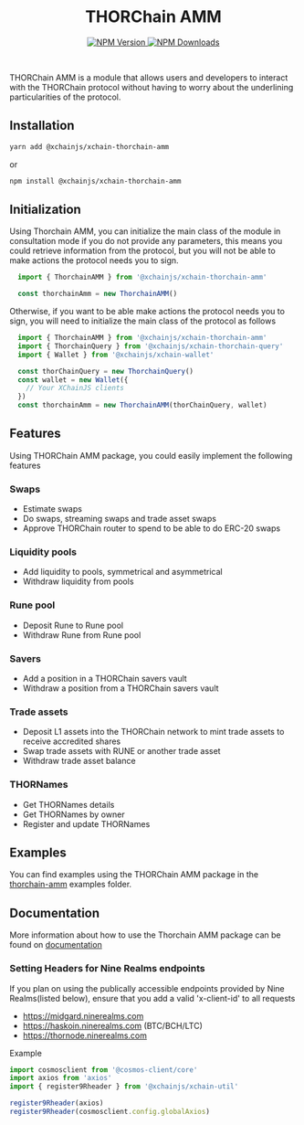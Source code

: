 <div align="center">
  <h1 align="center">THORChain AMM</h1>

  <p align="center">
    <a href='https://www.npmjs.com/package/@xchainjs/xchain-thorchain-amm' target='_blank'>
      <img alt="NPM Version" src="https://img.shields.io/npm/v/%40xchainjs%2Fxchain-thorchain-amm" />
    </a>
      <a href='https://www.npmjs.com/package/@xchainjs/xchain-thorchain-amm' target='_blank'>
      <img alt="NPM Downloads" src="https://img.shields.io/npm/d18m/%40xchainjs%2Fxchain-thorchain-amm" />
    </a>
  </p>
</div>

<br />


THORChain AMM is a module that allows users and developers to interact with the THORChain protocol without having to worry about the underlining particularities of the protocol.

## Installation

```sh
yarn add @xchainjs/xchain-thorchain-amm
```

or 

```sh
npm install @xchainjs/xchain-thorchain-amm
```

## Initialization

Using Thorchain AMM, you can initialize the main class of the module in consultation mode if you do not provide any parameters, this means you could retrieve information from the protocol, but you will not be able to make actions the protocol needs you to sign.

```ts
  import { ThorchainAMM } from '@xchainjs/xchain-thorchain-amm'

  const thorchainAmm = new ThorchainAMM()
```

Otherwise, if you want to be able make actions the protocol needs you to sign, you will need to initialize the main class of the protocol as follows

```ts
  import { ThorchainAMM } from '@xchainjs/xchain-thorchain-amm'
  import { ThorchainQuery } from '@xchainjs/xchain-thorchain-query'
  import { Wallet } from '@xchainjs/xchain-wallet'

  const thorChainQuery = new ThorchainQuery()
  const wallet = new Wallet({
    // Your XChainJS clients
  })
  const thorchainAmm = new ThorchainAMM(thorChainQuery, wallet)
```


## Features

Using THORChain AMM package, you could easily implement the following features

### Swaps

- Estimate swaps
- Do swaps, streaming swaps and trade asset swaps
- Approve THORChain router to spend to be able to do ERC-20 swaps


### Liquidity pools

- Add liquidity to pools, symmetrical and asymmetrical
- Withdraw liquidity from pools


### Rune pool

- Deposit Rune to Rune pool
- Withdraw Rune from Rune pool


### Savers

- Add a position in a THORChain savers vault
- Withdraw a position from a THORChain savers vault


### Trade assets

- Deposit L1 assets into the THORChain network to mint trade assets to receive accredited shares
- Swap trade assets with RUNE or another trade asset
- Withdraw trade asset balance


### THORNames

- Get THORNames details
- Get THORNames by owner
- Register and update THORNames


## Examples

You can find examples using the THORChain AMM package in the [thorchain-amm](https://github.com/xchainjs/xchainjs-lib/tree/master/examples/thorchain-amm) examples folder.


## Documentation

More information about how to use the Thorchain AMM package can be found on [documentation](https://xchainjs.gitbook.io/xchainjs/protocols/thorchain/xchain-thorchain-amm)

### Setting Headers for Nine Realms endpoints

If you plan on using the publically accessible endpoints provided by Nine Realms(listed below), ensure that you add a valid 'x-client-id' to all requests

- https://midgard.ninerealms.com
- https://haskoin.ninerealms.com (BTC/BCH/LTC)
- https://thornode.ninerealms.com

Example

```typescript
import cosmosclient from '@cosmos-client/core'
import axios from 'axios'
import { register9Rheader } from '@xchainjs/xchain-util'

register9Rheader(axios)
register9Rheader(cosmosclient.config.globalAxios)
```